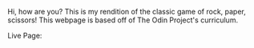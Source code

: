 Hi, how are you? This is my rendition of the classic game of rock, paper, scissors! This webpage is based off of The Odin Project's curriculum. 

Live Page: 
